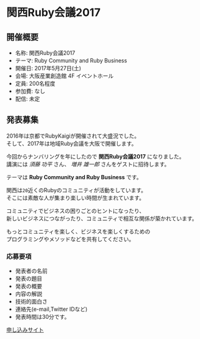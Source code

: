 # 関西Ruby会議2017

## 開催概要

* 名称: 関西Ruby会議2017
* テーマ: Ruby Community and Ruby Business
* 開催日: 2017年5月27日(土)
* 会場: 大阪産業創造館 4F イベントホール
* 定員: 200名程度
* 参加費: なし
* 配信: 未定

## 発表募集

2016年は京都でRubyKaigiが開催されて大盛況でした。  
そして、2017年は地域Ruby会議を大阪で開催します。  

今回からナンバリングを年にしたので **関西Ruby会議2017** になりました。  
講演には *須藤 功平* さん、 *増井 雄一郎* さんをゲストに招待します。  

テーマは **Ruby Community and Ruby Business** です。  

関西は`20`近くのRubyのコミュニティが活動をしています。  
そこには素敵な人が集まり楽しい時間が生まれています。  

コミュニティでビジネスの困りごとのヒントになったり、  
新しいビジネスにつながったり、コミュニティで相互な関係が築かれています。

もっとコミュニティを楽しく、ビジネスを楽しくするための  
プログラミングやメソッドなどを共有してください。


### 応募要項

* 発表者の名前
* 発表の題目
* 発表の概要
* 内容の解説
* 技術的面白さ
* 連絡先(e-mail,Twitter IDなど)
* 発表時間は30分です。

[申し込みサイト](https://rubykansai.doorkeeper.jp/events/57723)
